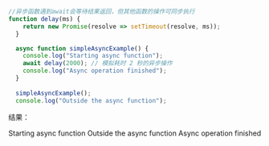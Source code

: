 ```ts
//异步函数遇到await会等待结果返回，但其他函数的操作可同步执行
function delay(ms) {
    return new Promise(resolve => setTimeout(resolve, ms));
  }

  async function simpleAsyncExample() {
    console.log("Starting async function");
    await delay(2000); // 模拟耗时 2 秒的异步操作
    console.log("Async operation finished");
  }
  
  simpleAsyncExample();
  console.log("Outside the async function");
```

结果：

Starting async function
Outside the async function
Async operation finished
